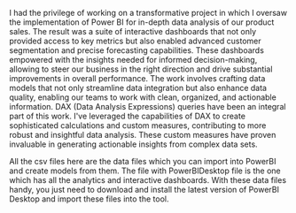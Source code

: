 I had the privilege of working on a transformative project in which I oversaw the implementation of Power BI for in-depth data analysis of our product sales. The result was a suite of interactive dashboards that not only provided access to key metrics but also enabled advanced customer segmentation and precise forecasting capabilities. These dashboards empowered with the insights needed for informed decision-making, allowing to steer our business in the right direction and drive substantial improvements in overall performance. The work involves crafting data models that not only streamline data integration but also enhance data quality, enabling our teams to work with clean, organized, and actionable information.
DAX (Data Analysis Expressions) queries have been an integral part of this work. I've leveraged the capabilities of DAX to create sophisticated calculations and custom measures, contributing to more robust and insightful data analysis. These custom measures have proven invaluable in generating actionable insights from complex data sets.

All the csv files here are the data files which you can import into PowerBI and create models from them. The file with PowerBIDesktop file is the one which has all the analytics and interactive dashboards.
With these data files handy, you just need to download and install the latest version of PowerBI Desktop and import these files into the tool. 
